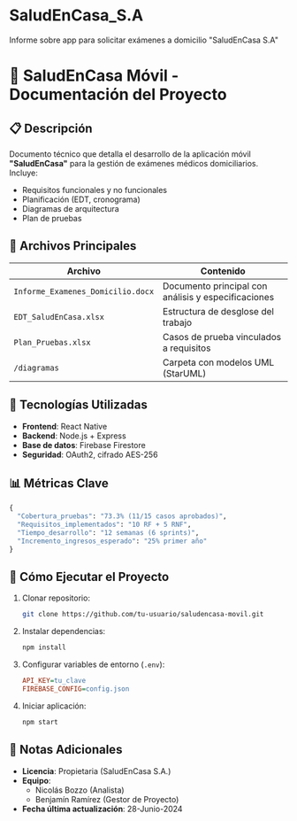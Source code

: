 # SaludEnCasa_S.A
Informe sobre app para solicitar exámenes a domicilio "SaludEnCasa S.A"

# 📱 SaludEnCasa Móvil - Documentación del Proyecto


## 📋 Descripción  
Documento técnico que detalla el desarrollo de la aplicación móvil **"SaludEnCasa"** para la gestión de exámenes médicos domiciliarios. Incluye:  
- Requisitos funcionales y no funcionales  
- Planificación (EDT, cronograma)  
- Diagramas de arquitectura  
- Plan de pruebas  

## 📌 Archivos Principales  
| Archivo | Contenido |  
|---------|-----------|  
| `Informe_Examenes_Domicilio.docx` | Documento principal con análisis y especificaciones |  
| `EDT_SaludEnCasa.xlsx` | Estructura de desglose del trabajo |  
| `Plan_Pruebas.xlsx` | Casos de prueba vinculados a requisitos |  
| `/diagramas` | Carpeta con modelos UML (StarUML) |  

## 🔧 Tecnologías Utilizadas  
- **Frontend**: React Native  
- **Backend**: Node.js + Express  
- **Base de datos**: Firebase Firestore  
- **Seguridad**: OAuth2, cifrado AES-256  

## 📊 Métricas Clave  
```python
{
  "Cobertura_pruebas": "73.3% (11/15 casos aprobados)",
  "Requisitos_implementados": "10 RF + 5 RNF",
  "Tiempo_desarrollo": "12 semanas (6 sprints)",
  "Incremento_ingresos_esperado": "25% primer año"
}
```

## 🚀 Cómo Ejecutar el Proyecto  
1. Clonar repositorio:  
   ```bash
   git clone https://github.com/tu-usuario/saludencasa-movil.git
   ```
2. Instalar dependencias:  
   ```bash
   npm install
   ```
3. Configurar variables de entorno (`.env`):  
   ```ini
   API_KEY=tu_clave
   FIREBASE_CONFIG=config.json
   ```
4. Iniciar aplicación:  
   ```bash
   npm start
   ```

## 📝 Notas Adicionales  
- **Licencia**: Propietaria (SaludEnCasa S.A.)  
- **Equipo**:  
  - Nicolás Bozzo (Analista)  
  - Benjamín Ramírez (Gestor de Proyecto)  
- **Fecha última actualización**: 28-Junio-2024  

